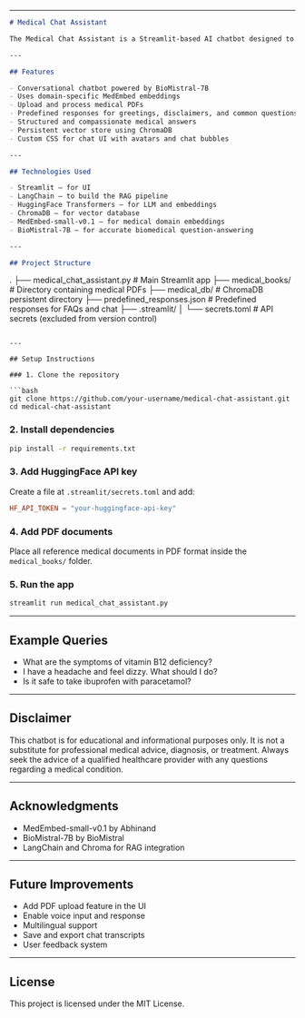
---

```markdown
# Medical Chat Assistant

The Medical Chat Assistant is a Streamlit-based AI chatbot designed to provide reliable and supportive responses to medical queries. It uses Retrieval-Augmented Generation (RAG) with LangChain, HuggingFace Transformers, and ChromaDB to deliver answers based on embedded medical documents.

---

## Features

- Conversational chatbot powered by BioMistral-7B
- Uses domain-specific MedEmbed embeddings
- Upload and process medical PDFs
- Predefined responses for greetings, disclaimers, and common questions
- Structured and compassionate medical answers
- Persistent vector store using ChromaDB
- Custom CSS for chat UI with avatars and chat bubbles

---

## Technologies Used

- Streamlit – for UI
- LangChain – to build the RAG pipeline
- HuggingFace Transformers – for LLM and embeddings
- ChromaDB – for vector database
- MedEmbed-small-v0.1 – for medical domain embeddings
- BioMistral-7B – for accurate biomedical question-answering

---

## Project Structure

```

.
├── medical\_chat\_assistant.py       # Main Streamlit app
├── medical\_books/                  # Directory containing medical PDFs
├── medical\_db/                     # ChromaDB persistent directory
├── predefined\_responses.json       # Predefined responses for FAQs and chat
├── .streamlit/
│   └── secrets.toml                # API secrets (excluded from version control)

````

---

## Setup Instructions

### 1. Clone the repository

```bash
git clone https://github.com/your-username/medical-chat-assistant.git
cd medical-chat-assistant
````

### 2. Install dependencies

```bash
pip install -r requirements.txt
```

### 3. Add HuggingFace API key

Create a file at `.streamlit/secrets.toml` and add:

```toml
HF_API_TOKEN = "your-huggingface-api-key"
```

### 4. Add PDF documents

Place all reference medical documents in PDF format inside the `medical_books/` folder.

### 5. Run the app

```bash
streamlit run medical_chat_assistant.py
```

---

## Example Queries

* What are the symptoms of vitamin B12 deficiency?
* I have a headache and feel dizzy. What should I do?
* Is it safe to take ibuprofen with paracetamol?

---

## Disclaimer

This chatbot is for educational and informational purposes only. It is not a substitute for professional medical advice, diagnosis, or treatment. Always seek the advice of a qualified healthcare provider with any questions regarding a medical condition.

---

## Acknowledgments

* MedEmbed-small-v0.1 by Abhinand
* BioMistral-7B by BioMistral
* LangChain and Chroma for RAG integration

---

## Future Improvements

* Add PDF upload feature in the UI
* Enable voice input and response
* Multilingual support
* Save and export chat transcripts
* User feedback system

---

## License

This project is licensed under the MIT License.


